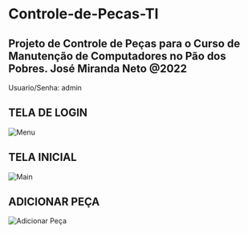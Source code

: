 # Controle-de-Pecas-TI

<h2>Projeto de Controle de Peças para o Curso de Manutenção de Computadores no Pão dos Pobres. José Miranda Neto @2022</h2>

Usuario/Senha: admin

<H2>TELA DE LOGIN</H2>
<img src="https://uploaddeimagens.com.br/images/004/058/884/original/Captura_de_tela_2022-10-13_012024.png?1665634869" alt="Menu">

<H2>TELA INICIAL</H2>
<img src="https://uploaddeimagens.com.br/images/004/058/885/original/Captura_de_tela_2022-10-13_012044.png?1665635012" alt="Main">

<H2>ADICIONAR PEÇA</H2>
<img src="https://uploaddeimagens.com.br/images/004/058/887/original/Captura_de_tela_2022-10-13_012629.png?1665635202" alt="Adicionar Peça">
